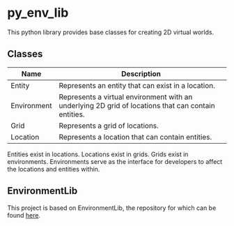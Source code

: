 # py_env_lib
This python library provides base classes for creating 2D virtual worlds.

## Classes
Name | Description
----- | -----
Entity | Represents an entity that can exist in a location.
Environment | Represents a virtual environment with an underlying 2D grid of locations that can contain entities.
Grid | Represents a grid of locations.
Location | Represents a location that can contain entities.

Entities exist in locations. Locations exist in grids. Grids exist in environments. Environments serve as the interface for developers to affect the locations and entities within.

## EnvironmentLib
This project is based on EnvironmentLib, the repository for which can be found [here](https://github.com/Preponderous-Software/EnvironmentLib).